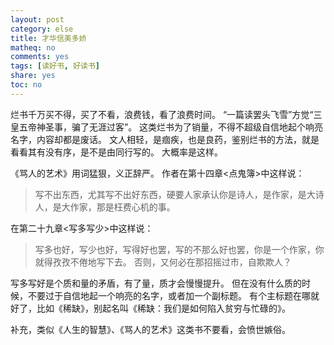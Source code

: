 ```yaml
---
layout: post
category: else
title: 才华信美多娇
matheq: no
comments: yes
tags: [读好书, 好读书]
share: yes
toc: no
---
```


烂书千万买不得，买了不看，浪费钱，看了浪费时间。
“一篇读罢头飞雪”方觉“三皇五帝神圣事，骗了无涯过客”。
这类烂书为了销量，不得不超级自信地起个响亮名字，内容却都是废话。
文人相轻，是痼疾，也是良药，鉴别烂书的方法，就是看看其有没有序，是不是由同行写的。
大概率是这样。


《骂人的艺术》用词猛狠，义正辞严。
作者在第十四章<点鬼簿>中这样说：

> 写不出东西，尤其写不出好东西，硬要人家承认你是诗人，是作家，是大诗人，是大作家，那是枉费心机的事。

在第二十九章<写多写少>中这样说：

> 写多也好，写少也好，写得好也罢，写的不那么好也罢，你是一个作家，你就得孜孜不倦地写下去。
> 否则，又何必在那招摇过市，自欺欺人？

写多写好是个质和量的矛盾，有了量，质才会慢慢提升。
但在没有什么质的时候，不要过于自信地起一个响亮的名字，或者加一个副标题。
有个主标题在哪就好了，比如《稀缺》，别起名叫《稀缺：我们是如何陷入贫穷与忙碌的》。


补充，类似《人生的智慧》、《骂人的艺术》这类书不要看，会愤世嫉俗。

